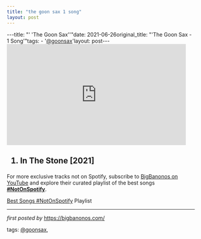 ```yaml
---
title: "the goon sax 1 song"
layout: post
---
```

---title: "' 'The Goon Sax''"date: 2021-06-26original_title: "'The Goon Sax - 1 Song'"tags:  - '[@goonsax](/tags/goonsax/)'layout: post---<iframe frameborder="0" height="270" src="https://youtube.com/embed/QPHtsMICPdc" width="480"></iframe><h2><ol><li>In The Stone [2021]</li></ol></h2><!--Subscribe and Playlist Links--><div>    <p>For more exclusive tracks not on Spotify, subscribe to <a href="https://www.youtube.com/[@BigBanonos](/tags/BigBanonos/)" target="_blank">BigBanonos on YouTube</a> and explore their curated playlist of the best songs <strong>[#NotOnSpotify](/tags/NotOnSpotify/)</strong>.</p>    <p><a href="https://www.youtube.com/playlist?list=PLtuNtuTatqI0kFahUCbtbfenC_ET5O_tr" target="_blank">Best Songs [#NotOnSpotify](/tags/NotOnSpotify/) Playlist<br /></a></p></div><hr /><p><em>first posted by</em> <a href="https://bigbanonos.com/" rel="noopener" target="_new">https://bigbanonos.com/</a></p><p>tags: [@goonsax](/tags/goonsax/),</p>